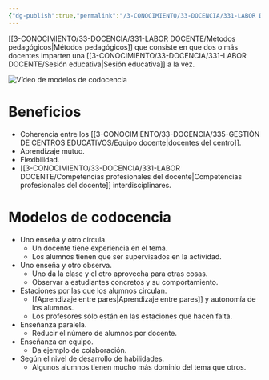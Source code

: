 ```yaml
---
{"dg-publish":true,"permalink":"/3-CONOCIMIENTO/33-DOCENCIA/331-LABOR DOCENTE/Codocencia/"}
---
```


[[3-CONOCIMIENTO/33-DOCENCIA/331-LABOR DOCENTE/Métodos pedagógicos\|Métodos pedagógicos]] que consiste en que dos o más docentes imparten una [[3-CONOCIMIENTO/33-DOCENCIA/331-LABOR DOCENTE/Sesión educativa\|Sesión educativa]] a la vez.

![Vídeo de modelos de codocencia](https://www.youtube.com/watch?v=3O_jYvHGVqc)
# Beneficios
- Coherencia entre los [[3-CONOCIMIENTO/33-DOCENCIA/335-GESTIÓN DE CENTROS EDUCATIVOS/Equipo docente\|docentes del centro]].
- Aprendizaje mutuo.
- Flexibilidad.
- [[3-CONOCIMIENTO/33-DOCENCIA/331-LABOR DOCENTE/Competencias profesionales del docente\|Competencias profesionales del docente]] interdisciplinares.

# Modelos de codocencia
- Uno enseña y otro circula.
	- Un docente tiene experiencia en el tema.
	- Los alumnos tienen que ser supervisados en la actividad.
- Uno enseña y otro observa.
	- Uno da la clase y el otro aprovecha para otras cosas.
	- Observar a estudiantes concretos y su comportamiento.
- Estaciones por las que los alumnos circulan.
	- [[Aprendizaje entre pares\|Aprendizaje entre pares]] y autonomía de los alumnos.
	- Los profesores sólo están en las estaciones que hacen falta.
- Enseñanza paralela.
	- Reducir el número de alumnos por docente.
- Enseñanza en equipo.
	- Da ejemplo de colaboración.
- Según el nivel de desarrollo de habilidades.
	- Algunos alumnos tienen mucho más dominio del tema que otros.